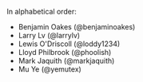 In alphabetical order:

* Benjamin Oakes (@benjaminoakes)
* Larry Lv (@larrylv)
* Lewis O'Driscoll (@loddy1234)
* Lloyd Philbrook (@phoolish)
* Mark Jaquith (@markjaquith)
* Mu Ye (@yemutex)
